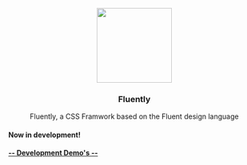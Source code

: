 <p align="center">
  <a href="https://example.com">
    <img src="https://media.datinternet.nl/fluently/Icon/0.5x.png" width="150">
  </a>
</p>
<h3 align="center">Fluently</h3>

<p align="center">
  Fluently, a CSS Framwork based on the Fluent design language 
  <br>
  <h4>Now in development!</h4>
  <a href="https://example.com/docs"><strong>-- Development Demo's --</strong></a>
</p>
